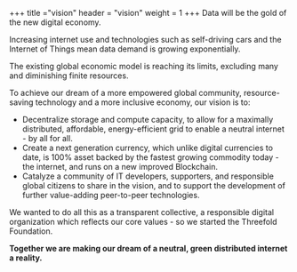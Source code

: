 +++
title ="vision"
header = "vision"
weight = 1
+++
Data will be the gold of the new digital economy.

Increasing internet use and technologies such as self-driving cars and the Internet of Things mean data demand is growing exponentially.

The existing global economic model is reaching its limits, excluding many and diminishing finite resources.

To achieve our dream of a more empowered global community, resource-saving technology and a more inclusive economy, our vision is to:

* Decentralize storage and compute capacity, to allow for a maximally distributed, affordable, energy-efficient grid to enable a neutral internet - by all for all.
* Create a next generation currency, which unlike digital currencies to date, is 100% asset backed by the fastest growing commodity today - the internet, and runs on a new improved Blockchain.
* Catalyze a community of IT developers, supporters, and responsible global citizens to share in the vision, and to support the development of further value-adding peer-to-peer technologies.

We wanted to do all this as a transparent collective, a responsible digital organization which reflects our core values - so we started the Threefold Foundation.

**Together we are making our dream of a neutral, green distributed internet a reality.**
